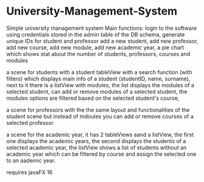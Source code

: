 # University-Management-System
Simple university management system
Main functions:
login to the software using credentials stored in the admin table of the DB schema,
generate unique IDs for student and professor
add a new student,
add new professor,
add new course,
add new module,
add new academic year,
a pie chart which shows stat about the number of students, professors, courses and modules

a scene for students with a student tableView with a search function (with filters) which displays main info of a student (studentID, name, surname),
next to it there is a listView with modules, the list displays the modules of a selected student,
can add or remove modules of a selected student,
the modules options are filtered based on the selected student's course,

a scene for professors with the the same layout and functionalities of the student scene but instead of mdoules you can add or remove courses of a selected professor

a scene for the academic year, it has 2 tableViews aand a listView, the first one displays the academic years, the second displays the students of a selected academic year,
the listView shows a list of students without an academic year which can be filtered by course and assign the selected one to an aademic year.

requires javaFX 16


